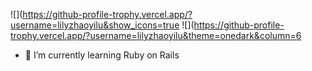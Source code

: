 















![](https://github-profile-trophy.vercel.app/?username=lilyzhaoyilu&show_icons=true
![](https://github-profile-trophy.vercel.app/?username=lilyzhaoyilu&theme=onedark&column=6

- 🌱 I’m currently learning Ruby on Rails
